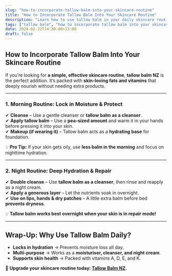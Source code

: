 ```yaml
---
slug: "how-to-incorporate-tallow-balm-into-your-skincare-routine"
title: "How to Incorporate Tallow Balm Into Your Skincare Routine"
description: "Learn how to use tallow balm in your daily skincare routine for hydration, healing, and anti-aging benefits. Perfect for morning and night use."
tags: ["tallow balm", "how to incorporate tallow balm into your skincare routine", "beef tallow for skin NZ"]
date: 2024-02-22T14:30:00+13:00
draft: false
---
```


## How to Incorporate Tallow Balm Into Your Skincare Routine  

If you’re looking for **a simple, effective skincare routine**, **tallow balm NZ** is the perfect addition. It’s packed with **skin-loving fats and vitamins** that deeply nourish without needing extra products.  

---

### **1. Morning Routine: Lock in Moisture & Protect**  

✔ **Cleanse** – Use a gentle cleanser or **tallow balm as a cleanser**.  
✔ **Apply tallow balm** – Use a **pea-sized amount** and warm it in your hands before pressing it into your skin.  
✔ **Makeup (if wearing it)** – Tallow balm acts as a **hydrating base** for foundation.  

💡 **Pro Tip:** If your skin gets oily, use **less balm in the morning** and focus on nighttime hydration.  

---

### **2. Night Routine: Deep Hydration & Repair**  

✔ **Double cleanse** – Use **tallow balm as a cleanser**, then rinse and reapply as a night cream.  
✔ **Apply a generous layer** – Let the nutrients soak in overnight.  
✔ **Use on lips, hands & dry patches** – A little extra balm before bed **prevents dryness**.  

💡 **Tallow balm works best overnight when your skin is in repair mode!**  

---

## **Wrap-Up: Why Use Tallow Balm Daily?**  

- **Locks in hydration** → Prevents moisture loss all day.  
- **Multi-purpose** → Works as a **moisturiser, cleanser, and night cream**.  
- **Supports skin health** → Packed with vitamins A, D, E, and K.  

🔗 **Upgrade your skincare routine today: [Tallow Balm NZ](https://primalpantry.co.nz/shop/products/tallow-skin/).**

